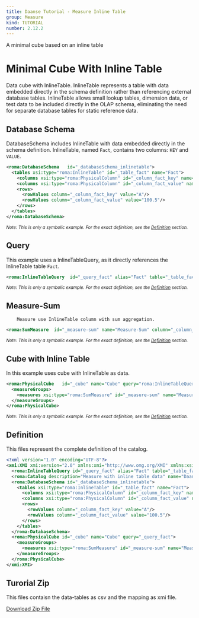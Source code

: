 ```yaml
---
title: Daanse Tutorial - Measure Inline Table
group: Measure
kind: TUTORIAL
number: 2.12.2
---
```

A minimal cube based on an inline table


# Minimal Cube With Inline Table

Data cube with InlineTable.
InlineTable represents a table with data embedded directly in the schema definition rather than referencing external database tables.
InlineTable allows small lookup tables, dimension data, or test data to be included directly in the OLAP schema,
eliminating the need for separate database tables for static reference data.


## Database Schema

DatabaseSchema includes InlineTable with data embedded directly in the schema definition.
InlineTable, named `Fact`, contains two columns: `KEY` and `VALUE`.


```xml
<roma:DatabaseSchema   id="_databaseSchema_inlinetable">
  <tables xsi:type="roma:InlineTable" id="_table_fact" name="Fact">
    <columns xsi:type="roma:PhysicalColumn" id="_column_fact_key" name="KEY"/>
    <columns xsi:type="roma:PhysicalColumn" id="_column_fact_value" name="VALUE" type="Integer"/>
    <rows>
      <rowValues column="_column_fact_key" value="A"/>
      <rowValues column="_column_fact_value" value="100.5"/>
    </rows>
  </tables>
</roma:DatabaseSchema>

```
*<small>Note: This is only a symbolic example. For the exact definition, see the [Definition](#definition) section.</small>*
## Query

This example uses a InlineTableQuery, as it directly references the InlineTable table `Fact`.


```xml
<roma:InlineTableQuery  id="_query_fact" alias="Fact" table="_table_fact"/>

```
*<small>Note: This is only a symbolic example. For the exact definition, see the [Definition](#definition) section.</small>*
## Measure-Sum

        Measure use InlineTable column with sum aggregation.


```xml
<roma:SumMeasure  id="_measure-sum" name="Measure-Sum" column="_column_fact_value"/>

```
*<small>Note: This is only a symbolic example. For the exact definition, see the [Definition](#definition) section.</small>*
## Cube with Inline Table

In this example uses cube with InlineTable as data.


```xml
<roma:PhysicalCube   id="_cube" name="Cube" query="roma:InlineTableQuery _query_fact">
  <measureGroups>
    <measures xsi:type="roma:SumMeasure" id="_measure-sum" name="Measure-Sum" column="_column_fact_value"/>
  </measureGroups>
</roma:PhysicalCube>

```
*<small>Note: This is only a symbolic example. For the exact definition, see the [Definition](#definition) section.</small>*

## Definition

This files represent the complete definition of the catalog.

```xml
<?xml version="1.0" encoding="UTF-8"?>
<xmi:XMI xmi:version="2.0" xmlns:xmi="http://www.omg.org/XMI" xmlns:xsi="http://www.w3.org/2001/XMLSchema-instance" xmlns:roma="https://www.daanse.org/spec/org.eclipse.daanse.rolap.mapping">
  <roma:InlineTableQuery id="_query_fact" alias="Fact" table="_table_fact"/>
  <roma:Catalog description="Measure with inline table data" name="Daanse Tutorial - Measure Inline Table" cubes="_cube" dbschemas="_databaseSchema_inlinetable"/>
  <roma:DatabaseSchema id="_databaseSchema_inlinetable">
    <tables xsi:type="roma:InlineTable" id="_table_fact" name="Fact">
      <columns xsi:type="roma:PhysicalColumn" id="_column_fact_key" name="KEY"/>
      <columns xsi:type="roma:PhysicalColumn" id="_column_fact_value" name="VALUE" type="Integer"/>
      <rows>
        <rowValues column="_column_fact_key" value="A"/>
        <rowValues column="_column_fact_value" value="100.5"/>
      </rows>
    </tables>
  </roma:DatabaseSchema>
  <roma:PhysicalCube id="_cube" name="Cube" query="_query_fact">
    <measureGroups>
      <measures xsi:type="roma:SumMeasure" id="_measure-sum" name="Measure-Sum" column="_column_fact_value"/>
    </measureGroups>
  </roma:PhysicalCube>
</xmi:XMI>

```



## Turorial Zip
This files contaisn the data-tables as csv and the mapping as xmi file.

<a href="./zip/tutorial.measure.inlinetable.zip" download>Download Zip File</a>
